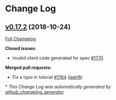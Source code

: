 # Change Log

## [v0.17.2](https://github.com/circl-dev/go-swagger/tree/v0.17.2) (2018-10-24)

[Full Changelog](https://github.com/circl-dev/go-swagger/compare/v0.17.1...v0.17.2)

**Closed issues:**

- invalid client code generated for spec [\#1770](https://github.com/circl-dev/go-swagger/issues/1770)

**Merged pull requests:**

- Fix a typo in tutorial [\#1764](https://github.com/circl-dev/go-swagger/pull/1764) ([ladrift](https://github.com/ladrift))

\* *This Change Log was automatically generated by [github_changelog_generator](https://github.com/skywinder/Github-Changelog-Generator)*
